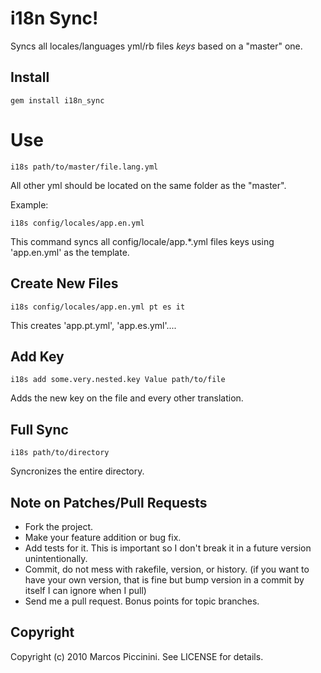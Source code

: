 i18n Sync!
==========

Syncs all locales/languages yml/rb files *keys* based on a "master" one.



Install
-------

    gem install i18n_sync


Use
===


    i18s path/to/master/file.lang.yml


All other yml should be located on the same folder as the "master".

Example:


    i18s config/locales/app.en.yml

This command syncs all config/locale/app.*.yml files keys
using 'app.en.yml' as the template.


Create New Files
----------------

    i18s config/locales/app.en.yml pt es it


This creates 'app.pt.yml', 'app.es.yml'....



Add Key
-------

    i18s add some.very.nested.key Value path/to/file

Adds the new key on the file and every other translation.



Full Sync
---------

    i18s path/to/directory

Syncronizes the entire directory.



Note on Patches/Pull Requests
-----------------------------

* Fork the project.
* Make your feature addition or bug fix.
* Add tests for it. This is important so I don't break it in a
  future version unintentionally.
* Commit, do not mess with rakefile, version, or history.
  (if you want to have your own version, that is fine but bump version in a commit by itself I can ignore when I pull)
* Send me a pull request. Bonus points for topic branches.


Copyright
---------

Copyright (c) 2010 Marcos Piccinini. See LICENSE for details.
